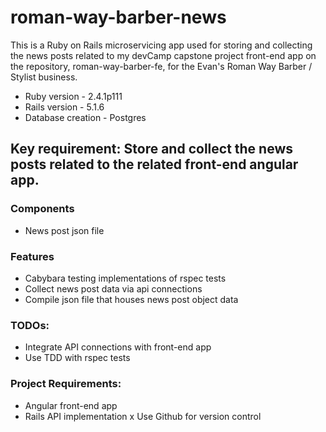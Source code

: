 # roman-way-barber-news

This is a Ruby on Rails microservicing app used for storing and collecting the news posts related to my devCamp capstone project front-end app on the repository, roman-way-barber-fe, for the Evan's Roman Way Barber / Stylist business.

* Ruby version - 2.4.1p111
* Rails version - 5.1.6
* Database creation - Postgres


## Key requirement: Store and collect the news posts related to the related front-end angular app.

### Components
- News post json file

### Features
- Cabybara testing implementations of rspec tests
- Collect news post data via api connections
- Compile json file that houses news post object data

### TODOs:
- Integrate API connections with front-end app
- Use TDD with rspec tests

### Project Requirements:
- Angular front-end app
- Rails API implementation
x Use Github for version control